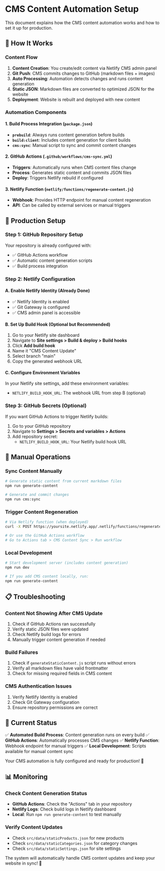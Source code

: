 # CMS Content Automation Setup

This document explains how the CMS content automation works and how to set it up for production.

## 🔄 How It Works

### Content Flow
1. **Content Creation**: You create/edit content via Netlify CMS admin panel
2. **Git Push**: CMS commits changes to GitHub (markdown files + images)
3. **Auto Processing**: Automation detects changes and runs content generation
4. **Static JSON**: Markdown files are converted to optimized JSON for the website
5. **Deployment**: Website is rebuilt and deployed with new content

### Automation Components

#### 1. Build Process Integration (`package.json`)
- **`prebuild`**: Always runs content generation before builds
- **`build:client`**: Includes content generation for client builds
- **`cms:sync`**: Manual script to sync and commit content changes

#### 2. GitHub Actions (`.github/workflows/cms-sync.yml`)
- **Triggers**: Automatically runs when CMS content files change
- **Process**: Generates static content and commits JSON files
- **Deploy**: Triggers Netlify rebuild if configured

#### 3. Netlify Function (`netlify/functions/regenerate-content.js`)
- **Webhook**: Provides HTTP endpoint for manual content regeneration
- **API**: Can be called by external services or manual triggers

## 🚀 Production Setup

### Step 1: GitHub Repository Setup
Your repository is already configured with:
- ✅ GitHub Actions workflow
- ✅ Automatic content generation scripts
- ✅ Build process integration

### Step 2: Netlify Configuration

#### A. Enable Netlify Identity (Already Done)
- ✅ Netlify Identity is enabled
- ✅ Git Gateway is configured
- ✅ CMS admin panel is accessible

#### B. Set Up Build Hook (Optional but Recommended)
1. Go to your Netlify site dashboard
2. Navigate to **Site settings > Build & deploy > Build hooks**
3. Click **Add build hook**
4. Name it "CMS Content Update"
5. Select branch "main"
6. Copy the generated webhook URL

#### C. Configure Environment Variables
In your Netlify site settings, add these environment variables:
- `NETLIFY_BUILD_HOOK_URL`: The webhook URL from step B (optional)

### Step 3: GitHub Secrets (Optional)
If you want GitHub Actions to trigger Netlify builds:
1. Go to your GitHub repository
2. Navigate to **Settings > Secrets and variables > Actions**
3. Add repository secret:
   - `NETLIFY_BUILD_HOOK_URL`: Your Netlify build hook URL

## 🔧 Manual Operations

### Sync Content Manually
```bash
# Generate static content from current markdown files
npm run generate-content

# Generate and commit changes
npm run cms:sync
```

### Trigger Content Regeneration
```bash
# Via Netlify function (when deployed)
curl -X POST https://yoursite.netlify.app/.netlify/functions/regenerate-content

# Or use the GitHub Actions workflow
# Go to Actions tab > CMS Content Sync > Run workflow
```

### Local Development
```bash
# Start development server (includes content generation)
npm run dev

# If you add CMS content locally, run:
npm run generate-content
```

## 📋 Troubleshooting

### Content Not Showing After CMS Update
1. Check if GitHub Actions ran successfully
2. Verify static JSON files were updated
3. Check Netlify build logs for errors
4. Manually trigger content generation if needed

### Build Failures
1. Check if `generateStaticContent.js` script runs without errors
2. Verify all markdown files have valid frontmatter
3. Check for missing required fields in CMS content

### CMS Authentication Issues
1. Verify Netlify Identity is enabled
2. Check Git Gateway configuration
3. Ensure repository permissions are correct

## 🎯 Current Status

✅ **Automated Build Process**: Content generation runs on every build
✅ **GitHub Actions**: Automatically processes CMS changes
✅ **Netlify Function**: Webhook endpoint for manual triggers
✅ **Local Development**: Scripts available for manual content sync

Your CMS automation is fully configured and ready for production! 🚀

## 📊 Monitoring

### Check Content Generation Status
- **GitHub Actions**: Check the "Actions" tab in your repository
- **Netlify Logs**: Check build logs in Netlify dashboard
- **Local**: Run `npm run generate-content` to test manually

### Verify Content Updates
- Check `src/data/staticProducts.json` for new products
- Check `src/data/staticCategories.json` for category changes
- Check `src/data/staticSettings.json` for site settings

The system will automatically handle CMS content updates and keep your website in sync! 🎉
